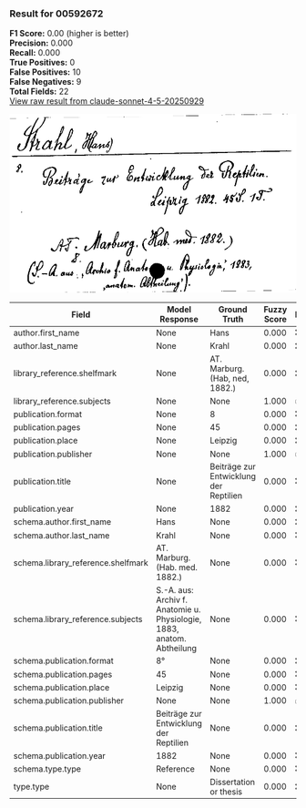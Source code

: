 ### Result for 00592672
**F1 Score:** 0.00 (higher is better)<br>**Precision:** 0.000<br>**Recall:** 0.000<br>**True Positives:** 0<br>**False Positives:** 10<br>**False Negatives:** 9<br>**Total Fields:** 22<br>[View raw result from claude-sonnet-4-5-20250929](https://github.com/RISE-UNIBAS/humanities_data_benchmark/blob/main/results/2025-09-30/T0230/request_T0230_00592672.json)

<img src="https://github.com/RISE-UNIBAS/humanities_data_benchmark/blob/main/benchmarks/zettelkatalog/images/00592672.jpg?raw=true" alt="00592672" width="600px">

| Field | Model Response | Ground Truth | Fuzzy Score | Match |
|-------|----------------|--------------|-------------|-------|
| author.first_name | None | Hans | 0.000 | ❌ |
| author.last_name | None | Krahl | 0.000 | ❌ |
| library_reference.shelfmark | None | AT. Marburg. (Hab, ned, 1882.) | 0.000 | ❌ |
| library_reference.subjects | None | None | 1.000 | ✅ |
| publication.format | None | 8 | 0.000 | ❌ |
| publication.pages | None | 45 | 0.000 | ❌ |
| publication.place | None | Leipzig | 0.000 | ❌ |
| publication.publisher | None | None | 1.000 | ✅ |
| publication.title | None | Beiträge zur Entwicklung der Reptilien | 0.000 | ❌ |
| publication.year | None | 1882 | 0.000 | ❌ |
| schema.author.first_name | Hans | None | 0.000 | ❌ |
| schema.author.last_name | Krahl | None | 0.000 | ❌ |
| schema.library_reference.shelfmark | AT. Marburg. (Hab. med. 1882.) | None | 0.000 | ❌ |
| schema.library_reference.subjects | S.-A. aus: Archiv f. Anatomie u. Physiologie, 1883, anatom. Abtheilung | None | 0.000 | ❌ |
| schema.publication.format | 8° | None | 0.000 | ❌ |
| schema.publication.pages | 45 | None | 0.000 | ❌ |
| schema.publication.place | Leipzig | None | 0.000 | ❌ |
| schema.publication.publisher | None | None | 1.000 | ✅ |
| schema.publication.title | Beiträge zur Entwicklung der Reptilien | None | 0.000 | ❌ |
| schema.publication.year | 1882 | None | 0.000 | ❌ |
| schema.type.type | Reference | None | 0.000 | ❌ |
| type.type | None | Dissertation or thesis | 0.000 | ❌ |
